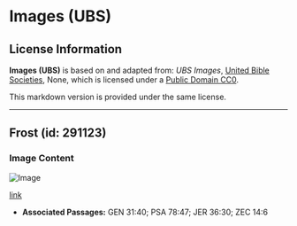 # Images (UBS)

## License Information

**Images (UBS)** is based on and adapted from: _UBS Images_, [United Bible Societies](https://unitedbiblesocieties.org/), None, which is licensed under a [Public Domain CC0](https://creativecommons.org/public-domain/cc0/).

This markdown version is provided under the same license.



--------------------------------

## Frost (id: 291123)

### Image Content

![Image](https://cdn.aquifer.bible/aquifer-content/resources/Media/WEB-0249_frost.jpg)

[link](https://cdn.aquifer.bible/aquifer-content/resources/Media/WEB-0249_frost.jpg)

* **Associated Passages:** GEN 31:40; PSA 78:47; JER 36:30; ZEC 14:6

